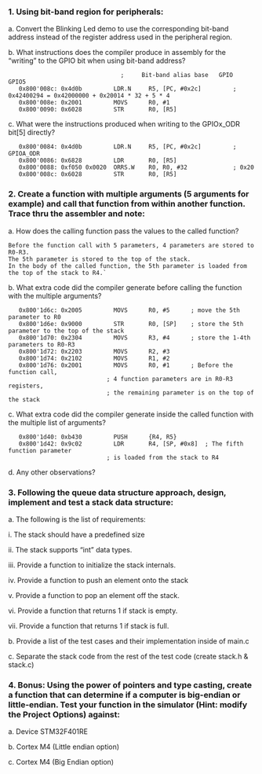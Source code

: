 ### 1. Using bit-band region for peripherals: ###

a. Convert the Blinking Led demo to use the corresponding bit-band address instead of the register address used in the peripheral region.

b. What instructions does the compiler produce in assembly for the “writing” to the GPIO bit when using bit-band address?
   
```assembly
								;     Bit-band alias base   GPIO		   GPIO5
   0x800'008c: 0x4d0b         LDR.N     R5, [PC, #0x2c]         ; 0x42400294 = 0x42000000 + 0x20014 * 32 + 5 * 4
   0x800'008e: 0x2001         MOVS      R0, #1
   0x800'0090: 0x6028         STR       R0, [R5]
```

c. What were the instructions produced when writing to the GPIOx_ODR bit[5] directly?
   
```assembly		
   0x800'0084: 0x4d0b         LDR.N     R5, [PC, #0x2c]         ; GPIOA_ODR
   0x800'0086: 0x6828         LDR       R0, [R5]
   0x800'0088: 0xf050 0x0020  ORRS.W    R0, R0, #32             ; 0x20
   0x800'008c: 0x6028         STR       R0, [R5]
```

### 2. Create a function with multiple arguments (5 arguments for example) and call that function from within another function. Trace thru the assembler and note: ###

a. How does the calling function pass the values to the called function?

	Before the function call with 5 parameters, 4 parameters are stored to R0-R3. 
	The 5th parameter is stored to the top of the stack. 
	In the body of the called function, the 5th parameter is loaded from the top of the stack to R4.`

b. What extra code did the compiler generate before calling the function with the multiple arguments?

```assembly
   0x800'1d6c: 0x2005         MOVS      R0, #5		; move the 5th parameter to R0
   0x800'1d6e: 0x9000         STR       R0, [SP]	; store the 5th parameter to the top of the stack
   0x800'1d70: 0x2304         MOVS      R3, #4		; store the 1-4th parameters to R0-R3
   0x800'1d72: 0x2203         MOVS      R2, #3
   0x800'1d74: 0x2102         MOVS      R1, #2
   0x800'1d76: 0x2001         MOVS      R0, #1		; Before the function call, 
							; 4 function parameters are in R0-R3 registers, 
							; the remaining parameter is on the top of the stack
```
	
c. What extra code did the compiler generate inside the called function with the multiple list of arguments?

```assembly
   0x800'1d40: 0xb430         PUSH      {R4, R5}
   0x800'1d42: 0x9c02         LDR       R4, [SP, #0x8]	; The fifth function parameter 
							; is loaded from the stack to R4	
```
   
d. Any other observations?

### 3. Following the queue data structure approach, design, implement and test a stack data structure: ###

a. The following is the list of requirements:
   
   i. The stack should have a predefined size
		
   ii. The stack supports “int” data types.
		
   iii. Provide a function to initialize the stack internals.

   iv. Provide a function to push an element onto the stack
	
   v. Provide a function to pop an element off the stack.
		
   vi. Provide a function that returns 1 if stack is empty.
		
   vii. Provide a function that returns 1 if stack is full.

b. Provide a list of the test cases and their implementation inside of main.c

c. Separate the stack code from the rest of the test code (create stack.h & stack.c)

### 4. Bonus: Using the power of pointers and type casting, create a function that can determine if a computer is big-endian or little-endian. Test your function in the simulator (Hint: modify the Project Options) against: ###

a. Device STM32F401RE

b. Cortex M4 (Little endian option)
   
c. Cortex M4 (Big Endian option)